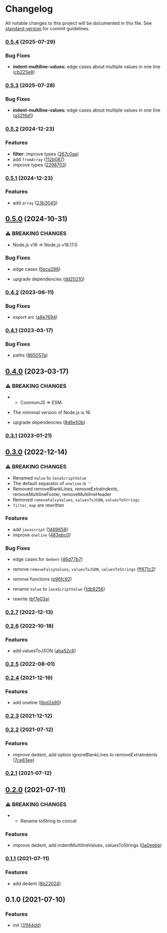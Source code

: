 # Changelog

All notable changes to this project will be documented in this file. See [standard-version](https://github.com/conventional-changelog/standard-version) for commit guidelines.

### [0.5.4](https://github.com/BlackGlory/extra-tags/compare/v0.5.3...v0.5.4) (2025-07-29)


### Bug Fixes

* **indent-multiline-values:** edge cases about multiple values in one line ([cb225e8](https://github.com/BlackGlory/extra-tags/commit/cb225e88ae7d98eee05dc7980a0d43dcf84a5a70))

### [0.5.3](https://github.com/BlackGlory/extra-tags/compare/v0.5.2...v0.5.3) (2025-07-28)


### Bug Fixes

* **indent-multiline-values:** edge cases about multiple values in one line ([a32f6d1](https://github.com/BlackGlory/extra-tags/commit/a32f6d192059f17d67111b1df0968e8c851ff04e))

### [0.5.2](https://github.com/BlackGlory/extra-tags/compare/v0.5.1...v0.5.2) (2024-12-23)


### Features

* **filter:** improve types ([267c0aa](https://github.com/BlackGlory/extra-tags/commit/267c0aaafae9040490b7ee0881cac3f21aa47755))
* add `fromArray` ([112b087](https://github.com/BlackGlory/extra-tags/commit/112b08750241f6ea61c8374d937010f8e7a28267))
* improve types ([2298703](https://github.com/BlackGlory/extra-tags/commit/2298703c2a9c031da49277327942d55e6ff969da))

### [0.5.1](https://github.com/BlackGlory/extra-tags/compare/v0.5.0...v0.5.1) (2024-12-23)


### Features

* add `array` ([23b3045](https://github.com/BlackGlory/extra-tags/commit/23b3045796ec18a867690417a7c12212d164f5fa))

## [0.5.0](https://github.com/BlackGlory/extra-tags/compare/v0.4.2...v0.5.0) (2024-10-31)


### ⚠ BREAKING CHANGES

* Node.js v16 => Node.js v18.17.0

### Bug Fixes

* edge cases ([5eca286](https://github.com/BlackGlory/extra-tags/commit/5eca28674020824f9dc1a24ee6d003858248e51a))


* upgrade dependencies ([dd20210](https://github.com/BlackGlory/extra-tags/commit/dd20210a5c3e153e98f5c471ca9c7d55767d9407))

### [0.4.2](https://github.com/BlackGlory/extra-tags/compare/v0.4.1...v0.4.2) (2023-06-11)


### Bug Fixes

* export src ([a8e7694](https://github.com/BlackGlory/extra-tags/commit/a8e7694470743f2ba6a5f8da96e9c0b4cabc3253))

### [0.4.1](https://github.com/BlackGlory/extra-tags/compare/v0.4.0...v0.4.1) (2023-03-17)


### Bug Fixes

* paths ([865057a](https://github.com/BlackGlory/extra-tags/commit/865057a8c0a192e34486f7f387c2c2390b8969a0))

## [0.4.0](https://github.com/BlackGlory/extra-tags/compare/v0.3.1...v0.4.0) (2023-03-17)


### ⚠ BREAKING CHANGES

* - CommonJS => ESM.
- The mimimal version of Node.js is 16.

* upgrade dependencies ([8d6e50b](https://github.com/BlackGlory/extra-tags/commit/8d6e50b32f6c2195d6da91b410e74fa77037f80e))

### [0.3.1](https://github.com/BlackGlory/extra-tags/compare/v0.3.0...v0.3.1) (2023-01-21)

## [0.3.0](https://github.com/BlackGlory/extra-tags/compare/v0.2.7...v0.3.0) (2022-12-14)


### ⚠ BREAKING CHANGES

* Renamed `Value` to `JavaScriptValue`
* The default separator of `oneline` is `''`
* Removed removeBlankLines, removeExtraIndents, removeMultilineFooter, removeMultilineHeader
* Removed `removeFalsyValues`, `valuesToJSON`, `valuesToStrings`
* `filter`, `map` are rewritten

### Features

* add `javascript` ([1469658](https://github.com/BlackGlory/extra-tags/commit/1469658fa0c48fe95a89d4e433b749d83905cabd))
* improve `oneline` ([483ebc0](https://github.com/BlackGlory/extra-tags/commit/483ebc0b3b0ad9090f8c61a7fe0a3233a3c5b3a7))


### Bug Fixes

* edge cases for `dedent` ([46d77b7](https://github.com/BlackGlory/extra-tags/commit/46d77b7faa1dea86a5b1cb0b4d25748f24fedee6))


* remove `removeFalsyValues`, `valuesToJSON`, `valuesToStrings` ([ff471c2](https://github.com/BlackGlory/extra-tags/commit/ff471c2ed1d94cb9f08b801b9e97704e5a6b4153))
* remove functions ([e96fc92](https://github.com/BlackGlory/extra-tags/commit/e96fc922216e8515cd9e1652b2466c08c6623e9a))
* rename `Value` to `JavaScriptValue` ([1db9256](https://github.com/BlackGlory/extra-tags/commit/1db9256c37a34f8b3d4b43e91d92035c514e33db))
* rewrite ([bf7e03a](https://github.com/BlackGlory/extra-tags/commit/bf7e03ab6dd7d47511261467969fec979b0eec72))

### [0.2.7](https://github.com/BlackGlory/extra-tags/compare/v0.2.6...v0.2.7) (2022-12-13)

### [0.2.6](https://github.com/BlackGlory/extra-tags/compare/v0.2.5...v0.2.6) (2022-10-18)


### Features

* add valuesToJSON ([aba52c6](https://github.com/BlackGlory/extra-tags/commit/aba52c6f02ef33b3fae196a00c6fc2d2e3f67549))

### [0.2.5](https://github.com/BlackGlory/extra-tags/compare/v0.2.4...v0.2.5) (2022-08-01)

### [0.2.4](https://github.com/BlackGlory/extra-tags/compare/v0.2.3...v0.2.4) (2021-12-19)


### Features

* add oneline ([6bd2a90](https://github.com/BlackGlory/extra-tags/commit/6bd2a904dbe4b471d50012e63a49a22c9612920b))

### [0.2.3](https://github.com/BlackGlory/extra-tags/compare/v0.2.2...v0.2.3) (2021-12-12)

### [0.2.2](https://github.com/BlackGlory/extra-tags/compare/v0.2.1...v0.2.2) (2021-07-12)


### Features

* improve dedent, add option ignoreBlankLines to removeExtraIndents ([7ce83ee](https://github.com/BlackGlory/extra-tags/commit/7ce83ee46bd3e314d500d0db5d708ada007f7d9d))

### [0.2.1](https://github.com/BlackGlory/extra-tags/compare/v0.2.0...v0.2.1) (2021-07-12)

## [0.2.0](https://github.com/BlackGlory/extra-tags/compare/v0.1.1...v0.2.0) (2021-07-11)


### ⚠ BREAKING CHANGES

* - Rename toString to concat

### Features

* improve dedent, add indentMultilineValues, valuesToStrings ([0a0eebb](https://github.com/BlackGlory/extra-tags/commit/0a0eebb6fc3ea4bdc5b93fecf258c6ba8a5fa99d))

### [0.1.1](https://github.com/BlackGlory/extra-tags/compare/v0.1.0...v0.1.1) (2021-07-11)


### Features

* add dedent ([8b22024](https://github.com/BlackGlory/extra-tags/commit/8b220245ce8e05230cab54a0df170f837b74aaa2))

## 0.1.0 (2021-07-10)


### Features

* init ([31f44dd](https://github.com/BlackGlory/extra-tags/commit/31f44ddb3a82b0c1f42c701726238ed629e83a0f))
